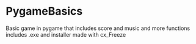# PygameBasics
Basic game in pygame that includes score and music and more functions
includes .exe and installer made with cx_Freeze
